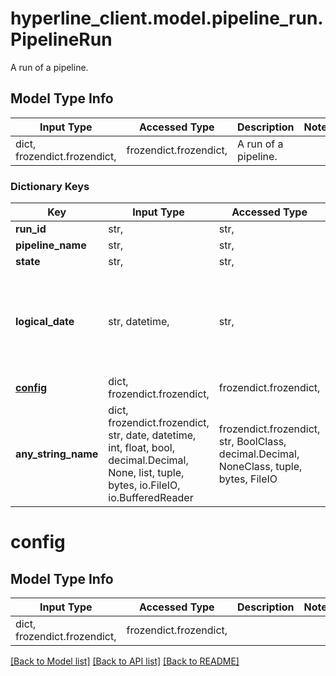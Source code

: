 # hyperline_client.model.pipeline_run.PipelineRun

A run of a pipeline.

## Model Type Info
Input Type | Accessed Type | Description | Notes
------------ | ------------- | ------------- | -------------
dict, frozendict.frozendict,  | frozendict.frozendict,  | A run of a pipeline. | 

### Dictionary Keys
Key | Input Type | Accessed Type | Description | Notes
------------ | ------------- | ------------- | ------------- | -------------
**run_id** | str,  | str,  |  | 
**pipeline_name** | str,  | str,  |  | 
**state** | str,  | str,  |  | [optional] 
**logical_date** | str, datetime,  | str,  |  | [optional] value must conform to RFC-3339 date-time
**[config](#config)** | dict, frozendict.frozendict,  | frozendict.frozendict,  |  | [optional] 
**any_string_name** | dict, frozendict.frozendict, str, date, datetime, int, float, bool, decimal.Decimal, None, list, tuple, bytes, io.FileIO, io.BufferedReader | frozendict.frozendict, str, BoolClass, decimal.Decimal, NoneClass, tuple, bytes, FileIO | any string name can be used but the value must be the correct type | [optional]

# config

## Model Type Info
Input Type | Accessed Type | Description | Notes
------------ | ------------- | ------------- | -------------
dict, frozendict.frozendict,  | frozendict.frozendict,  |  | 

[[Back to Model list]](../../README.md#documentation-for-models) [[Back to API list]](../../README.md#documentation-for-api-endpoints) [[Back to README]](../../README.md)


